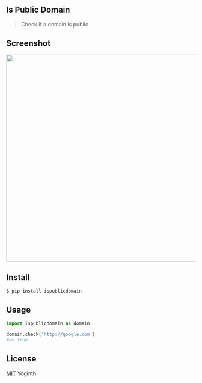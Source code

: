 ## Is Public Domain

> Check if a domain is public

## Screenshot

<img src="https://gitlab.com/yoginth/ispublicdomain/raw/master/Screenshot.png" width="550">

## Install

```
$ pip install ispublicdomain
```

## Usage

```python
import ispublicdomain as domain

domain.check('http://google.com')
#=> True
```

## License

[MIT][license] Yoginth

[LICENSE]: https://mit.yoginth.com
